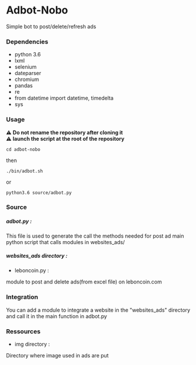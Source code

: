# Adbot-Nobo

Simple bot to post/delete/refresh ads

### Dependencies

- python 3.6
- lxml
- selenium
- dateparser
- chromium
- pandas
- re
- from datetime import datetime, timedelta
- sys

### Usage

:warning: **Do not rename the repository after cloning it**<br/>
:warning: **launch the script at the root of the repository**
```
cd adbot-nobo
```
then
```
./bin/adbot.sh
```
or
```
python3.6 source/adbot.py
```

### Source

##### adbot.py :

This file is used to generate the call the methods needed for post ad
main python script that calls modules in websites_ads/

##### websites_ads directory :

- leboncoin.py :

module to post and delete ads(from excel file) on leboncoin.com

### Integration

You can add a module to integrate a website in the "websites_ads"
directory and call it in the main function in adbot.py

### Ressources

- img directory :

Directory where image used in ads are put
